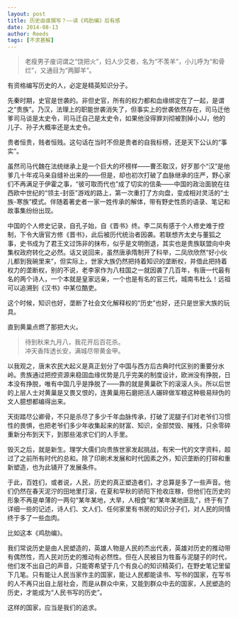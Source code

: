 ```yaml
---
layout: post
title: 历史由谁撰写？——读《鸡肋编》后有感
date: 2014-08-13
author: Reeds
tags: [不求甚解]
---
```


> 老瘦男子廋词谓之“饶把火”，妇人少艾者，名为“不羡羊”，小儿呼为“和骨烂”，又通目为“两脚羊”。

有资格编写历史的人，必定是精英知识分子。

先秦时期，史官是世袭的。非但史官，所有的权力都和血缘绑定在了一起，是谓之“贵族”。乃汉，法理上的职能世袭消失了，但事实上的世袭依然存在，司马迁他爹司马谈是太史令，司马迁自己是太史令，如果他没得罪刘彻被割掉小JJ，他的儿子、孙子大概率还是太史令。

贵者恒贵，贱者恒贱。这句话在当时不但是贵者的自我标榜，还是天下公认的“事实”。

虽然司马代魏在法统继承上是一个巨大的坏榜样——曹丕取汉，好歹那个“汉”是他爹几十年戎马亲自缝补出来的——但是，却也初次打破了血脉继承的庄严，野心家们不再满足于伊霍之事，“彼可取而代也”成了切实的信条——中国的政治面貌在往西欧中世纪的“领主-封臣”游戏的路上，第一次重打了方向盘，变成相对灵活的“士族-寒族”模式。伴随着著史者一家一姓传承的解体，带有野史性质的语录、笔记和故事集纷纷出现。

中国的个人修史记录，自孔子始，自《晋书》终。李二凤有感于个人修史难于控制，下令大唐官方修《晋书》，此后被历代统治者因袭。若联想齐太史与董狐之事，史书成为了君王文过饰非的抹布，似乎是文明倒退，其实也是贵族联盟向中央集权政府转化之必然。话又说回来，虽然唐承隋制开了科举，二凤欣欣然“好小伙儿都到我碗里来”，但实际上，世家大族仍然把持着知识的垄断权，并借此把持着权力的垄断权，别的不说，老李家作为八柱国之一就因袭了几百年，有唐一代最有名的两个诗人，一个本就是皇家远亲，一个也是有名的官三代，城南韦杜么！远祖可以追溯到《汉书》中某位酷吏。

这个时候，知识也好，垄断了社会文化解释权的“历史”也好，还只是世家大族的玩具。

直到黄巢点燃了那把大火。

> 待到秋来九月八，我花开后百花杀。<br>冲天香阵透长安，满城尽带黄金甲。

以我观之，唐末农民大起义是真正划分了中国与西方后古典时代区别的重要分水岭。贵族通过把控资源来稳固血缘优势是几乎完美的制度设计，欧洲没有挣脱，日本没有挣脱，唯有中国几乎是挣脱了——靠的就是黄巢砍下的滚滚人头。所以后世的上层人士对黄巢是又畏又恨的，连黄巢用石磨把活人碾碎做军粮这种极易辩伪的文人臆想都编得出来。

天街踏尽公卿骨，不只是杀尽了多少千年血脉传承，打破了泥腿子们对老爷们习惯性的畏惧，也把老爷们多少年收集起来的财富、知识，全部焚毁、摧残，只余零碎重新分布到天下，到那些渴求它们的人手里。

毁灭之后，就是新生。理学大儒们向贵族世家发起挑战，有宋一代的文字资料，超过了之前所有时代的总和。除了印刷术发展和时代因素之外，知识垄断的打碎和重新塑造，也为此铺开了发展条件。

于此，百姓们，或者说，人民，历史的真正塑造者们，才总算是多了一些声音。他们仍然在春天泥泞的田地里打滚，在夏和早秋的骄阳下抢收庄稼，但他们在历史的形象不再是单薄的一两句“某年某地，大旱，人相食”和“某年某地匪乱”，终于有了详细一些的记述，诗人们、文人们、任何家里有书房的知识分子们，对人民的同情终于多了一些血肉。

比如这本《鸡肋编》。

我们常说历史是由人民塑造的，英雄人物是人民的杰出代表，英雄对历史的推动带有偶然性，而人民对历史的推动有必然性。但在人民被目为牲畜与泥腿子的时代，他们发不出自己的声音，只能寄希望于几个有良心的知识精英们，在野史笔记里留下几笔。只有能让人民当家作主的国家，能让人民都能读书、写书的国家，在写书的人不再只出自上层社会，而是从群众中来，又能到群众中去的国家，人民塑造的历史，才能成为“人民书写的历史”。

这样的国家，应当是我们的追求。